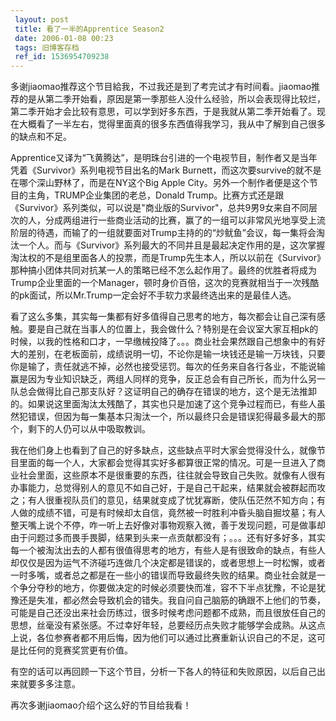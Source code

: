 ```yaml
---
 layout: post
 title: 看了一半的Apprentice Season2
 date: 2006-01-08 00:23
 tags: 旧博客存档
 ref_id: 1536954709238
---
```

多谢jiaomao推荐这个节目給我，不过我还是到了考完试才有时间看。jiaomao推荐的是从第二季开始看，原因是第一季那些人没什么经验，所以会表现得比较烂，第二季开始才会比较有意思，可以学到好多东西，于是我就从第二季开始看了。现在大概看了一半左右，觉得里面真的很多东西值得我学习，我从中了解到自己很多的缺点和不足。



Apprentice又译为“飞黄腾达”，是明珠台引进的一个电视节目，制作者又是当年凭着《Survivor》系列电视节目出名的Mark
Burnett，而这次要survive的就不是在哪个深山野林了，而是在NY这个Big Apple
City。另外一个制作者便是这个节目的主角，TRUMP企业集团的老总，Donald
Trump。比赛方式还是跟《Survivor》系列类似，可以说是"商业版的Survivor"，总共9男9女来自不同层次的人，分成两组进行一些商业活动的比赛，赢了的一组可以非常风光地享受上流阶层的待遇，而输了的一组就要面对Trump主持的的“炒鱿鱼”会议，每一集将会淘汰一个人。而与《Survivor》系列最大的不同并且是最起决定作用的是，这次掌握淘汰权的不是组里面各人的投票，而是Trump先生本人，所以以前在《Survivor》那种搞小团体共同对抗某一人的策略已经不怎么起作用了。最终的优胜者将成为Trump企业里面的一个Manager，顿时身价百倍，这次的竞赛就相当于一次残酷的pk面试，所以Mr.Trump一定会好不手软力求最终选出来的是最佳人选。



看了这么多集，其实每一集都有好多值得自己思考的地方，每次都会让自己深有感触。要是自己就在当事人的位置上，我会做什么？特别是在会议室大家互相pk的时候，以我的性格和口才，一早缴械投降了。。。商业社会果然跟自己想象中的有好大的差别，在老板面前，成绩说明一切，不论你是输一块钱还是输一万块钱，只要你是输了，责任就逃不掉，必然也接受惩罚。每次的任务来自各行各业，不能说输赢是因为专业知识缺乏，两组人同样的竞争，反正总会有自己所长，而为什么另一队总会做得比自己那支队好？这证明自己的确存在错误的地方，这个是无法推卸的。如果说这里面淘汰太残酷了，其实也只是加速了这个竞争过程而已，有些人虽然犯错误，但因为每一集基本只淘汰一个，所以最终只会是错误犯得最多最大的那个，剩下的人仍可以从中吸取教训。



我在他们身上也看到了自己的好多缺点，这些缺点平时大家会觉得没什么，就像节目里面的每一个人，大家都会觉得其实好多都算很正常的情况。可是一旦进入了商业社会里面，这些原本不是很重要的东西，往往就会导致自己失败。就像有人很有办事能力，总觉得别人的意见不如自己好，于是自己干起来，结果就会被群起而攻之；有人很重视队员们的意见，结果就变成了忧犹寡断，使队伍茫然不知方向；有人做的成绩不错，可是有时候却太自信，竟然被一时胜利冲昏头脑自掘坟墓；有人整天嘴上说个不停，咋一听上去好像对事物观察入微，善于发现问题，可是做事却由于问题过多而畏手畏脚，结果到头来一点贡献都没有；。。。还有好多好多，其实每一个被淘汰出去的人都有很值得思考的地方，有些人是有很致命的缺点，有些人却仅仅是因为运气不济碰巧连做几个决定都是错误的，或者思想上一时松懈，或者一时多嘴，或者总之都是在一些小的错误而导致最终失败的结果。商业社会就是一个争分夺秒的地方，你要做决定的时候必须要快而准，容不下半点犹豫，不论是犹豫还是失准，都必然会导致机会的错失。我自问自己脑筋的确跟不上他们的节奏，可能是自己还没出来社会历练过，很多时候考虑问题都不成熟，而且很放任自己的思想，丝毫没有紧张感。不过幸好年轻，总要经历点失败才能够学会成熟。从这点上说，各位参赛者都不用后悔，因为他们可以通过比赛重新认识自己的不足，这可是比任何的竞赛奖赏更有价值。



有空的话可以再回顾一下这个节目，分析一下各人的特征和失败原因，以后自己出来就要多多注意。

再次多谢jiaomao介绍个这么好的节目给我看！

